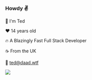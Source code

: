 ### Howdy :v:

:wave: I'm Ted

:heart: 14 years old

:fire: A Blazingly Fast Full Stack Developer

:coffee: From the UK

:email: ted@daad.wtf

<img src="https://skillicons.dev/icons?i=ae,electron,au,bash,blender,ts,css,cloudflare,deno,discord,bots,docker,express,figma,firebase,gcp,git,github,js,ai,html,linux,lua,markdown,nodejs,mysql,pr,ps,pug,python,raspberrypi,stackoverflow,tailwind,twitter,sentry,vscode&perline=12&theme=dark" />
